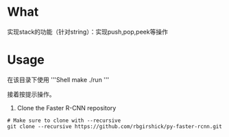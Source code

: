 # What
实现stack的功能（针对string）：实现push,pop,peek等操作

# Usage
  在该目录下使用
  '''Shell
  make
  ./run
  '''
      
  接着按提示操作。
  1. Clone the Faster R-CNN repository
  ```Shell
  # Make sure to clone with --recursive
  git clone --recursive https://github.com/rbgirshick/py-faster-rcnn.git
  ```
  

